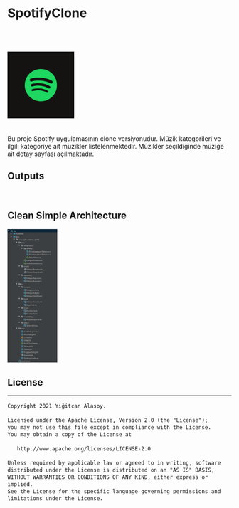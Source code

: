 # SpotifyClone


<br>
<br>
<br>

<img src="https://raw.githubusercontent.com/yigitalasoy/Spotify/main/data/images/spotify_logo.png" height="150" />
<br>
<br>
<br>
Bu proje Spotify uygulamasının clone versiyonudur. 
Müzik kategorileri ve ilgili kategoriye ait müzikler listelenmektedir. Müzikler seçildiğinde müziğe ait detay sayfası açılmaktadır.


## Outputs
<img src="" height="460" />


## Clean Simple Architecture
<img src="https://raw.githubusercontent.com/yigitalasoy/Spotify/main/data/images/MimariPaketYapisi.png" height="300" />









## License
--------


    Copyright 2021 Yiğitcan Alasoy.

    Licensed under the Apache License, Version 2.0 (the "License");
    you may not use this file except in compliance with the License.
    You may obtain a copy of the License at

       http://www.apache.org/licenses/LICENSE-2.0

    Unless required by applicable law or agreed to in writing, software
    distributed under the License is distributed on an "AS IS" BASIS,
    WITHOUT WARRANTIES OR CONDITIONS OF ANY KIND, either express or implied.
    See the License for the specific language governing permissions and
    limitations under the License.
